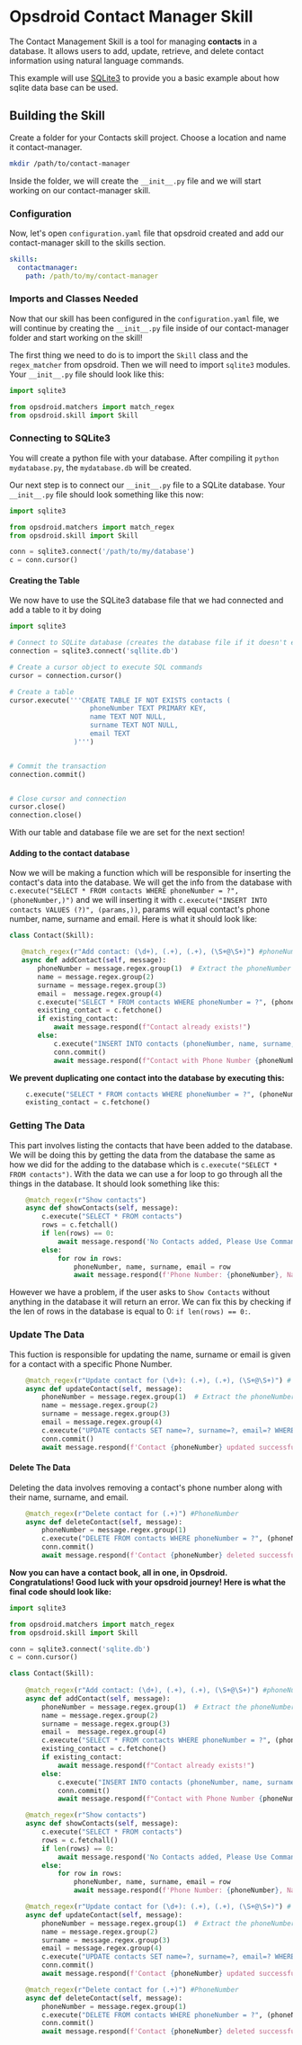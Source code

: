 # Opsdroid Contact Manager Skill
The Contact Management Skill is a tool for managing **contacts** in a database. 
It allows users to add, update, retrieve, and delete contact information using natural language commands.

This example will use [SQLite3](https://www.sqlite.org/index.html) to provide you a basic example about how sqlite data base can be used.

## Building the Skill

Create a folder for your Contacts skill project. Choose a location and name it contact-manager.

```bash
mkdir /path/to/contact-manager
``` 
Inside the folder, we will create the `__init__.py` file and we will start working on our contact-manager skill.

### Configuration

Now, let's open `configuration.yaml` file that opsdroid created and add our contact-manager skill to the skills section.

```yaml
skills:
  contactmanager:
    path: /path/to/my/contact-manager
```

### Imports and Classes Needed

Now that our skill has been configured in the `configuration.yaml` file, we will continue by creating the `__init__.py` file inside of our contact-manager folder and start working on the skill!

The first thing we need to do is to import the `Skill` class and the `regex_matcher` from opsdroid. Then we will need to import `sqlite3` modules. Your `__init__.py` file should look like this:

```python
import sqlite3

from opsdroid.matchers import match_regex
from opsdroid.skill import Skill
```

### Connecting to SQLite3 
You will create a python file with your database. After compiling it ```python mydatabase.py```, the ```mydatabase.db``` will be created.

Our next step is to connect our `__init__.py` file to a SQLite database. Your `__init__.py` file should look something like this now:

```python
import sqlite3

from opsdroid.matchers import match_regex
from opsdroid.skill import Skill

conn = sqlite3.connect('/path/to/my/database')
c = conn.cursor()
```

#### Creating the Table

We now have to use the SQLite3 database file that we had connected and add a table to it by doing 

```python
import sqlite3

# Connect to SQLite database (creates the database file if it doesn't exist)
connection = sqlite3.connect('sqllite.db')

# Create a cursor object to execute SQL commands
cursor = connection.cursor()

# Create a table
cursor.execute('''CREATE TABLE IF NOT EXISTS contacts (
                    phoneNumber TEXT PRIMARY KEY,
                    name TEXT NOT NULL,
                    surname TEXT NOT NULL,
                    email TEXT
                )''')


# Commit the transaction
connection.commit()


# Close cursor and connection
cursor.close()
connection.close()
```

With our table and database file we are set for the next section!

#### Adding to the contact database

Now we will be making a function which will be responsible for inserting the contact's data into the database. We will get the info from the database with `c.execute("SELECT * FROM contacts WHERE phoneNumber = ?", (phoneNumber,)")` and we will inserting it with `c.execute("INSERT INTO contacts VALUES (?)", (params,))`, params will equal contact's phone number, name, surname and email. Here is what it should look like:

```python
class Contact(Skill):

   @match_regex(r"Add contact: (\d+), (.+), (.+), (\S+@\S+)") #phoneNumber, name, surname, email
   async def addContact(self, message):
       phoneNumber = message.regex.group(1)  # Extract the phoneNumber
       name = message.regex.group(2) 
       surname = message.regex.group(3) 
       email =  message.regex.group(4) 
       c.execute("SELECT * FROM contacts WHERE phoneNumber = ?", (phoneNumber,))
       existing_contact = c.fetchone()
       if existing_contact:
           await message.respond(f"Contact already exists!")
       else:
           c.execute("INSERT INTO contacts (phoneNumber, name, surname, email) VALUES (?, ?, ?, ?)", (phoneNumber, name, surname, email))
           conn.commit()
           await message.respond(f"Contact with Phone Number {phoneNumber} added to the Contact Book!")
```
**We prevent duplicating one contact into the database by executing this:**

```python
    c.execute("SELECT * FROM contacts WHERE phoneNumber = ?", (phoneNumber,)) 
    existing_contact = c.fetchone()
```
### Getting The Data

This part involves listing the contacts that have been added to the database. We will be doing this by getting the data from the database the same as how we did for the adding to the database which is `c.execute("SELECT * FROM contacts")`. With the data we can use a for loop to go through all the things in the database. It should look something like this:

```python
    @match_regex(r"Show contacts")     
    async def showContacts(self, message):
        c.execute("SELECT * FROM contacts")
        rows = c.fetchall()
        if len(rows) == 0:
            await message.respond('No Contacts added, Please Use Command "Add contact: PhoneNumber, Name, Surname, Email"')
        else: 
            for row in rows:
                phoneNumber, name, surname, email = row
                await message.respond(f'Phone Number: {phoneNumber}, Name: {name}, Surname: {surname} and Email: {email}')
```

However we have a problem, if the user asks to `Show Contacts` without anything in the database it will return an error. We can fix this by checking if the len of rows in the database is equal to 0: `if len(rows) == 0:`.

### Update The Data
This fuction is responsible for updating the name, surname or email is given for a contact with a specific Phone Number.

```python
    @match_regex(r"Update contact for (\d+): (.+), (.+), (\S+@\S+)") # for PhoneNumber: Name, Surname, Email
    async def updateContact(self, message):
        phoneNumber = message.regex.group(1)  # Extract the phoneNumber
        name = message.regex.group(2) 
        surname = message.regex.group(3) 
        email = message.regex.group(4) 
        c.execute("UPDATE contacts SET name=?, surname=?, email=? WHERE phoneNumber = ?", (name, surname, email, phoneNumber))
        conn.commit()
        await message.respond(f'Contact {phoneNumber} updated successfully!')
```

#### Delete The Data
Deleting the data involves removing a contact's phone number along with their name, surname, and email.
```python
    @match_regex(r"Delete contact for (.+)") #PhoneNumber
    async def deleteContact(self, message):
        phoneNumber = message.regex.group(1) 
        c.execute("DELETE FROM contacts WHERE phoneNumber = ?", (phoneNumber,))
        conn.commit()
        await message.respond(f'Contact {phoneNumber} deleted successfully!')
```

**Now you can have a contact book, all in one, in Opsdroid. Congratulations! Good luck with your opsdroid journey! Here is what the final code should look like:**

```python
import sqlite3

from opsdroid.matchers import match_regex
from opsdroid.skill import Skill

conn = sqlite3.connect('sqlite.db')
c = conn.cursor()

class Contact(Skill):
    
    @match_regex(r"Add contact: (\d+), (.+), (.+), (\S+@\S+)") #phoneNumber, name, surname, email
    async def addContact(self, message):
        phoneNumber = message.regex.group(1)  # Extract the phoneNumber
        name = message.regex.group(2) 
        surname = message.regex.group(3) 
        email =  message.regex.group(4) 
        c.execute("SELECT * FROM contacts WHERE phoneNumber = ?", (phoneNumber,))
        existing_contact = c.fetchone()
        if existing_contact:
            await message.respond(f"Contact already exists!")
        else:
            c.execute("INSERT INTO contacts (phoneNumber, name, surname, email) VALUES (?, ?, ?, ?)", (phoneNumber, name, surname, email))
            conn.commit()
            await message.respond(f"Contact with Phone Number {phoneNumber} added to the Contact Book!")

    @match_regex(r"Show contacts")     
    async def showContacts(self, message):
        c.execute("SELECT * FROM contacts")
        rows = c.fetchall()
        if len(rows) == 0:
            await message.respond('No Contacts added, Please Use Command "Add contact: PhoneNumber, Name, Surname, Email"')
        else: 
            for row in rows:
                phoneNumber, name, surname, email = row
                await message.respond(f'Phone Number: {phoneNumber}, Name: {name}, Surname: {surname} and Email: {email}')

    @match_regex(r"Update contact for (\d+): (.+), (.+), (\S+@\S+)") # for PhoneNumber: Name, Surname, Email
    async def updateContact(self, message):
        phoneNumber = message.regex.group(1)  # Extract the phoneNumber
        name = message.regex.group(2) 
        surname = message.regex.group(3) 
        email = message.regex.group(4) 
        c.execute("UPDATE contacts SET name=?, surname=?, email=? WHERE phoneNumber = ?", (name, surname, email, phoneNumber))
        conn.commit()
        await message.respond(f'Contact {phoneNumber} updated successfully!')

    @match_regex(r"Delete contact for (.+)") #PhoneNumber
    async def deleteContact(self, message):
        phoneNumber = message.regex.group(1) 
        c.execute("DELETE FROM contacts WHERE phoneNumber = ?", (phoneNumber,))
        conn.commit()
        await message.respond(f'Contact {phoneNumber} deleted successfully!')

```


